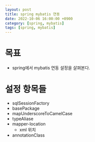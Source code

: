 ```yaml
---
layout: post
title: spring mybatis 연동
date: 2022-10-06 16:00:00 +0900
category: [spring, mybatis]
tags: [spring, mybatis]
---
```


# 목표
 * spring에서 mybatis 연동 설정을 살펴본다.

# 설정 항목들
 * sqlSessionFactory
 * basePackage
 * mapUnderscoreToCamelCase
 * typeAliase
 * mapper-location
    * xml 위치
 * annotationClass